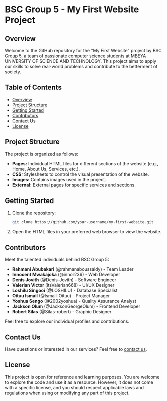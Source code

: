 # BSC Group 5 - My First Website Project

## Overview

Welcome to the GitHub repository for the "My First Website" project by BSC Group 5, a team of passionate computer science students at MBEYA UNIVERSITY OF SCIENCE AND TECHNOLOGY. This project aims to apply our skills to solve real-world problems and contribute to the betterment of society.

## Table of Contents

- [Overview](#overview)
- [Project Structure](#project-structure)
- [Getting Started](#getting-started)
- [Contributors](#contributors)
- [Contact Us](#contact-us)
- [License](#license)

## Project Structure

The project is organized as follows:

- **Pages:** Individual HTML files for different sections of the website (e.g., Home, About Us, Services, etc.).
- **CSS:** Stylesheets to control the visual presentation of the website.
- **Images:** Contains images used in the project.
- **External:** External pages for specific services and sections.

## Getting Started

1. Clone the repository:

    ```bash
    git clone https://github.com/your-username/my-first-website.git
    ```

2. Open the HTML files in your preferred web browser to view the website.

## Contributors

Meet the talented individuals behind BSC Group 5:

- **Rahmani Abubakari** (@rahmanaboussaidy) - Team Leader
- **Innocent Mwakajoka** (@innor236) - Web Developer
- **Denis Jovith** (@Denis-Jovith) - Software Engineer
- **Valerian Victor** (itsValerian668) - UI/UX Designer
- **Loshilu Singooi** (@LOSHILU) - Database Specialist
- **Oituu Ismail** (@Ismail-Oituu) - Project Manager
- **Yoshua Sengo** (@2002yoshua) - Quality Assurance Analyst
- **Jackson Olum** (@JacksonGeorgeOlum) - Frontend Developer
- **Robert Silas** (@Silas-robert) - Graphic Designer

Feel free to explore our individual profiles and contributions.

## Contact Us

Have questions or interested in our services? Feel free to [contact us](Contact.html).

## License

This project is open for reference and learning purposes. You are welcome to explore the code and use it as a resource. However, it does not come with a specific license, and you should respect applicable laws and regulations when using or modifying any part of this project.

